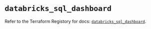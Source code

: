 # `databricks_sql_dashboard`

Refer to the Terraform Registory for docs: [`databricks_sql_dashboard`](https://registry.terraform.io/providers/databricks/databricks/1.15.0/docs/resources/sql_dashboard).

